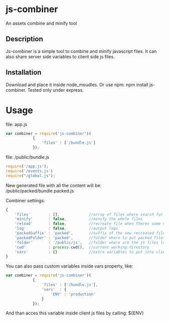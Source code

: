 # js-combiner

An assets combine and minify tool



## Description

Js-combiner is a simple tool to combine and minify javascript files. It can also share server side variables to client side js files.

## Installation
Download and place it inside node_moudles.
Or use npm: npm install js-combiner.
Tested only under express.

# Usage

file: app.js
```javascript
var combiner = require('js-combiner')(
			{
				'files' : ['/bundle.js']
			});
```

file: /public/bundle.js
```javascript
require('/app.js');   
require('/events.js')
require("/global.js");
```

New generated file with all the content will be: /public/packed/bundle.packed.js

Combiner settings:
```javascript
{
	'files'        : [],             //array of files where search for require directives
	'minify'       : false,          //minify the whole files
	'reload'       : false,          //recreate file when theres some change in required files
	'log'          : false,          //output logs
	'packedSuffix' : 'packed',       //suffix of the new recreated file
	'packedFolder' : 'packed',       //folder where to put packed files
	'folder'       : '/public/js',   //folder where are the js files located
	'cwd'          : process.cwd(),  //current working directory
	'vars'         : {}              //extra variables to put into client js file
}
```

You can also pass custom variables inside vars property, like:
```javascript
var combiner = require('js-combiner')(
			{
				'files' : ['/bundle.js'],
				'vars'	: {
					'ENV' : 'production'
				}
			});
```
And than acces this variable inside client js files by calling: ${ENV}


